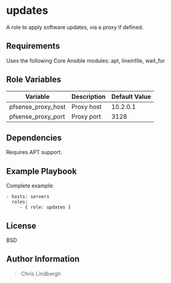 # updates

A role to apply software updates, via a proxy if defined.

## Requirements

Uses the following Core Ansible modules:
apt, lineinfile, wait_for

## Role Variables

| Variable | Description | Default Value |
| -------- | ----------- | ------------- |
| pfsense_proxy_host | Proxy host | 10.2.0.1 |
| pfsense_proxy_port | Proxy port | 3128 |

## Dependencies

Requires APT support.

## Example Playbook

Complete example:

    - hosts: servers
      roles:
         - { role: updates }

## License

BSD

## Author Information

> Chris Lindbergh
